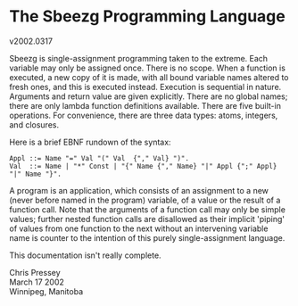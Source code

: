 The Sbeezg Programming Language
===============================

v2002.0317

Sbeezg is single-assignment programming taken to the extreme.  Each variable
may only be assigned once.  There is no scope.  When a function is executed,
a new copy of it is made, with all bound variable names altered to fresh ones,
and this is executed instead.  Execution is sequential in nature.  Arguments
and return value are given explicitly.  There are no global names; there are
only lambda function definitions available.  There are five built-in operations.
For convenience, there are three data types: atoms, integers, and closures.

Here is a brief EBNF rundown of the syntax:

    Appl ::= Name "=" Val "(" Val  {"," Val} ")".
    Val  ::= Name | "*" Const | "{" Name {"," Name} "|" Appl {";" Appl} "|" Name "}".

A program is an application, which consists of an assignment to a new (never
before named in the program) variable, of a value or the result of a function
call.  Note that the arguments of a function call may only be simple values;
further nested function calls are disallowed as their implicit 'piping' of
values from one function to the next without an intervening variable name is
counter to the intention of this purely single-assignment language.

This documentation isn't really complete.

Chris Pressey  
March 17 2002  
Winnipeg, Manitoba
